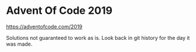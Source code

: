 # Advent Of Code 2019

<https://adventofcode.com/2019>

Solutions not guaranteed to work as is. Look back in git history for the day it was made.